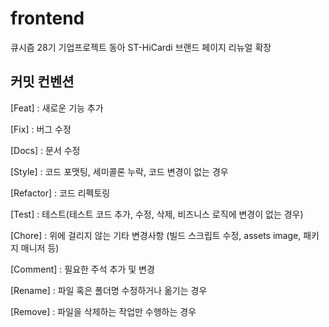 # frontend

큐시즘 28기 기업프로젝트 동아 ST-HiCardi 브랜드 페이지 리뉴얼 확장


<aside>

<h1>
커밋 컨벤션
</h1>

[Feat] : 새로운 기능 추가

[Fix] : 버그 수정

[Docs] : 문서 수정

[Style] : 코드 포맷팅, 세미콜론 누락, 코드 변경이 없는 경우

[Refactor] : 코드 리펙토링

[Test] : 테스트(테스트 코드 추가, 수정, 삭제, 비즈니스 로직에 변경이 없는 경우)

[Chore] : 위에 걸리지 않는 기타 변경사항 (빌드 스크립트 수정, assets image, 패키지 매니저 등)

[Comment] : 필요한 주석 추가 및 변경

[Rename] : 파일 혹은 폴더명 수정하거나 옮기는 경우

[Remove] : 파일을 삭제하는 작업만 수행하는 경우

</aside>
